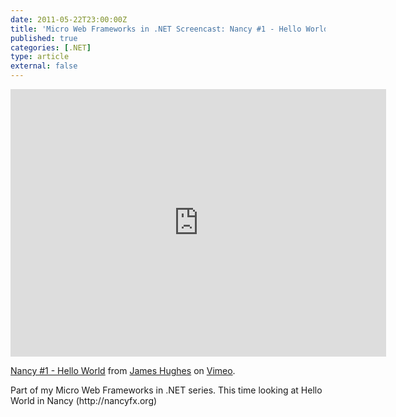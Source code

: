 ```yaml
---
date: 2011-05-22T23:00:00Z
title: 'Micro Web Frameworks in .NET Screencast: Nancy #1 - Hello World'
published: true
categories: [.NET]
type: article
external: false
---
```

<p><iframe src="https://player.vimeo.com/video/24114023?byline=0&amp;portrait=0" width="601" height="428" frameborder="0"></iframe><p><a href="http://vimeo.com/24114023">Nancy #1 - Hello World</a> from <a href="http://vimeo.com/user7151248">James Hughes</a> on <a href="http://vimeo.com">Vimeo</a>.</p><p>Part of my Micro Web Frameworks in .<span class="caps">NET</span> series.  This time looking at Hello World in Nancy (http://nancyfx.org)</p></p>